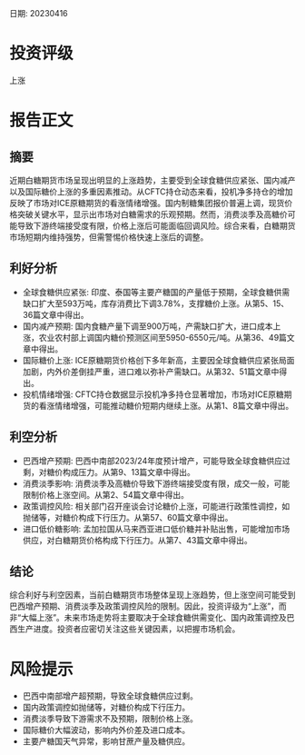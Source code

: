
日期: 20230416

# 投资评级

上涨

# 报告正文

## 摘要

近期白糖期货市场呈现出明显的上涨趋势，主要受到全球食糖供应紧张、国内减产以及国际糖价上涨的多重因素推动。从CFTC持仓动态来看，投机净多持仓的增加反映了市场对ICE原糖期货的看涨情绪增强。国内制糖集团报价普遍上调，现货价格突破关键水平，显示出市场对白糖需求的乐观预期。然而，消费淡季及高糖价可能导致下游终端接受度有限，价格上涨后可能面临回调风险。综合来看，白糖期货市场短期内维持强势，但需警惕价格快速上涨后的调整。

## 利好分析

* 全球食糖供应紧张: 印度、泰国等主要产糖国的产量低于预期，全球食糖供需缺口扩大至593万吨，库存消费比下调3.78%，支撑糖价上涨。从第5、15、36篇文章中得出。
* 国内减产预期: 国内食糖产量下调至900万吨，产需缺口扩大，进口成本上涨，农业农村部上调国内糖价预测区间至5950-6550元/吨。从第36、49篇文章中得出。
* 国际糖价上涨: ICE原糖期货价格创下多年新高，主要因全球食糖供应紧张局面加剧，内外价差倒挂严重，进口难以弥补产需缺口。从第32、51篇文章中得出。
* 投机情绪增强: CFTC持仓数据显示投机净多持仓显著增加，市场对ICE原糖期货的看涨情绪增强，可能推动糖价短期内继续上涨。从第1、8篇文章中得出。

## 利空分析

* 巴西增产预期: 巴西中南部2023/24年度预计增产，可能导致全球食糖供应过剩，对糖价构成压力。从第9、13篇文章中得出。
* 消费淡季影响: 消费淡季及高糖价导致下游终端接受度有限，成交一般，可能限制价格上涨空间。从第2、54篇文章中得出。
* 政策调控风险: 相关部门召开座谈会讨论糖价上涨，可能进行政策性调控，如抛储等，对糖价构成下行压力。从第57、60篇文章中得出。
* 进口低价糖影响: 孟加拉国从马来西亚进口低价糖并补贴出售，可能增加市场供应，对白糖期货价格构成下行压力。从第7、43篇文章中得出。

## 结论

综合利好与利空因素，当前白糖期货市场整体呈现上涨趋势，但上涨空间可能受到巴西增产预期、消费淡季及政策调控风险的限制。因此，投资评级为“上涨”，而非“大幅上涨”。未来市场走势将主要取决于全球食糖供需变化、国内政策调控及巴西生产进度。投资者应密切关注这些关键因素，以把握市场机会。

# 风险提示

* 巴西中南部增产超预期，导致全球食糖供应过剩。
* 国内政策调控如抛储等，对糖价构成下行压力。
* 消费淡季导致下游需求不及预期，限制价格上涨。
* 国际糖价大幅波动，影响内外价差及进口成本。
* 主要产糖国天气异常，影响甘蔗产量及糖供应。
